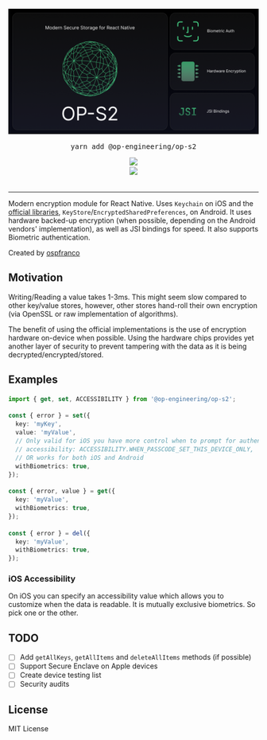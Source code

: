 ![Header](Header.png)

<pre align="center">yarn add @op-engineering/op-s2</pre>

<div align="center">
  <a align="center" href="https://github.com/ospfranco?tab=followers">
    <img src="https://img.shields.io/github/followers/ospfranco?label=Follow%20%40ospfranco&style=social" />
  </a>
  <br />
  <a align="center" href="https://twitter.com/ospfranco">
    <img src="https://img.shields.io/twitter/follow/ospfranco?label=Follow%20%40ospfranco&style=social" />
  </a>
</div>
<br />

---

Modern encryption module for React Native. Uses `Keychain` on iOS and the [official libraries](https://developer.android.com/jetpack/androidx/releases/security), `KeyStore`/`EncryptedSharedPreferences`, on Android. It uses hardware backed-up encryption (when possible, depending on the Android vendors' implementation), as well as JSI bindings for speed. It also supports Biometric authentication.

Created by [ospfranco](https://github.com/sponsors/ospfranco)

## Motivation

Writing/Reading a value takes 1-3ms. This might seem slow compared to other key/value stores, however, other stores hand-roll their own encryption (via OpenSSL or raw implementation of algorithms).

The benefit of using the official implementations is the use of encryption hardware on-device when possible. Using the hardware chips provides yet another layer of security to prevent tampering with the data as it is being decrypted/encrypted/stored.

## Examples

```ts
import { get, set, ACCESSIBILITY } from '@op-engineering/op-s2';

const { error } = set({
  key: 'myKey',
  value: 'myValue',
  // Only valid for iOS you have more control when to prompt for authentication
  // accessibility: ACCESSIBILITY.WHEN_PASSCODE_SET_THIS_DEVICE_ONLY,
  // OR works for both iOS and Android
  withBiometrics: true,
});

const { error, value } = get({
  key: 'myValue',
  withBiometrics: true,
});

const { error } = del({
  key: 'myValue',
  withBiometrics: true,
});
```

### iOS Accessibility

On iOS you can specify an accessibility value which allows you to customize when the data is readable. It is mutually exclusive biometrics. So pick one or the other.

## TODO

- [ ] Add `getAllKeys`, `getAllItems` and `deleteAllItems` methods (if possible)
- [ ] Support Secure Enclave on Apple devices
- [ ] Create device testing list
- [ ] Security audits

## License

MIT License
